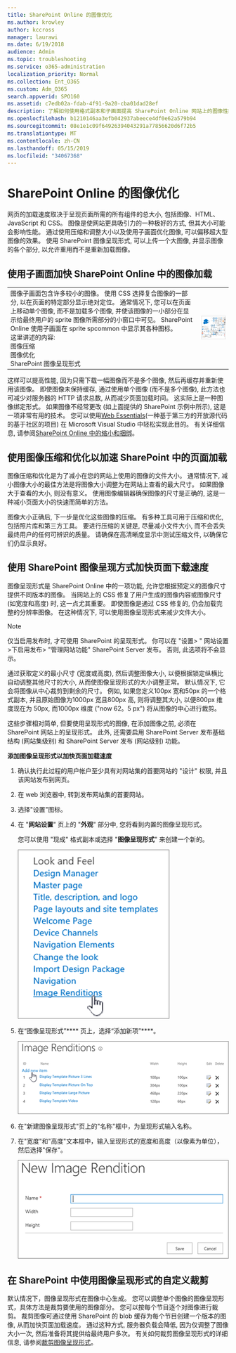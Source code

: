 ```yaml
---
title: SharePoint Online 的图像优化
ms.author: krowley
author: kccross
manager: laurawi
ms.date: 6/19/2018
audience: Admin
ms.topic: troubleshooting
ms.service: o365-administration
localization_priority: Normal
ms.collection: Ent_O365
ms.custom: Adm_O365
search.appverid: SPO160
ms.assetid: c7edb02a-fdab-4f91-9a20-cba01dad28ef
description: 了解如何使用格式副本和子画面提高 SharePoint Online 网站上的图像性能。
ms.openlocfilehash: b1210146aa3efb042937abeece4df0e62a579b94
ms.sourcegitcommit: 08e1e1c09f64926394043291a77856620d6f72b5
ms.translationtype: MT
ms.contentlocale: zh-CN
ms.lasthandoff: 05/15/2019
ms.locfileid: "34067368"
---
```

# <a name="image-optimization-for-sharepoint-online"></a>SharePoint Online 的图像优化

网页的加载速度取决于呈现页面所需的所有组件的总大小, 包括图像、HTML、JavaScript 和 CSS。 图像是使网站更具吸引力的一种极好的方式, 但其大小可能会影响性能。 通过使用压缩和调整大小以及使用子画面优化图像, 可以偏移超大型图像的效果。 使用 SharePoint 图像呈现形式, 可以上传一个大图像, 并显示图像的各个部分, 以允许重用而不是重新加载图像。
  
## <a name="using-sprites-to-speed-up-image-loading-in-sharepoint-online"></a>使用子画面加快 SharePoint Online 中的图像加载

|||
|:-----|:-----|
| 图像子画面包含许多较小的图像。 使用 CSS 选择复合图像的一部分, 以在页面的特定部分显示绝对定位。 通常情况下, 您可以在页面上移动单个图像, 而不是加载多个图像, 并使该图像的一小部分在显示给最终用户的 sprite 图像所需部分的小窗口中可见。 SharePoint Online 使用子画面在 sprite spcommon 中显示其各种图标。  <br/>  这里讲述的内容:  <br/>  图像压缩  <br/>  图像优化  <br/>  SharePoint 图像呈现形式  <br/> |![Spcommon 的屏幕截图](media/cc5cdee1-8e54-4537-9a8a-8854f4ee849f.png)|
   
这样可以提高性能, 因为只需下载一幅图像而不是多个图像, 然后再缓存并重新使用该图像。 即使图像未保持缓存, 通过使用单个图像 (而不是多个图像), 此方法也可减少对服务器的 HTTP 请求总数, 从而减少页面加载时间。 这实际上是一种图像绑定形式。 如果图像不经常更改 (如上面提供的 SharePoint 示例中所示), 这是一项非常有用的技术。 您可以使用[Web Essentials](http://vswebessentials.com/)(一种基于第三方的开放源代码的基于社区的项目) 在 Microsoft Visual Studio 中轻松实现此目的。 有关详细信息, 请参阅[SharePoint Online 中的缩小和捆绑](https://go.microsoft.com/fwlink/?LinkId=708698)。
  
## <a name="using-image-compression-and-optimization-to-speed-up-page-loading-in-sharepoint"></a>使用图像压缩和优化以加速 SharePoint 中的页面加载

图像压缩和优化是为了减小在您的网站上使用的图像的文件大小。 通常情况下, 减小图像大小的最佳方法是将图像大小调整为在网站上查看的最大尺寸。 如果图像大于查看的大小, 则没有意义。 使用图像编辑器确保图像的尺寸是正确的, 这是一种减小页面大小的快速而简单的方法。
  
图像大小正确后, 下一步是优化这些图像的压缩。 有多种工具可用于压缩和优化, 包括照片库和第三方工具。 要进行压缩的关键是, 尽量减小文件大小, 而不会丢失最终用户的任何可辨识的质量。 请确保在高清晰度显示中测试压缩文件, 以确保它们仍显示良好。
  
## <a name="speed-up-page-downloads-by-using-sharepoint-image-renditions"></a>使用 SharePoint 图像呈现方式加快页面下载速度

图像呈现形式是 SharePoint Online 中的一项功能, 允许您根据预定义的图像尺寸提供不同版本的图像。 当网站上的 CSS 修复了用户生成的图像内容或图像尺寸 (如宽度和高度) 时, 这一点尤其重要。 即使图像是通过 CSS 修复的, 仍会加载完整的分辨率图像。 在这种情况下, 可以使用图像呈现形式来减少文件大小。
  
> [!NOTE]
> 仅当启用发布时, 才可使用 SharePoint 的呈现形式。 你可以在 "设置\> " 网站设置\>下启用发布\> "管理网站功能" SharePoint Server 发布。 否则, 此选项将不会显示。 
  
通过获取定义的最小尺寸 (宽度或高度), 然后调整图像大小, 以便根据锁定纵横比自动调整其他尺寸的大小, 从而使图像呈现形式的大小调整正常。 默认情况下, 它会将图像从中心裁剪到剩余的尺寸。 例如, 如果您定义100px 宽和50px 的一个格式副本, 并且原始图像为1000px 宽且800px 高, 则将调整其大小, 以便800px 维度现在为 50px, 而1000px 维度 ("now 62。5 px") 将从图像的中心进行裁剪。
  
这些步骤相对简单, 但要使用呈现形式的图像, 在添加图像之前, 必须在 SharePoint 网站上的呈现形式。 此外, 还需要启用 SharePoint Server 发布基础结构 (网站集级别) 和 SharePoint Server 发布 (网站级别) 功能。
  
 **添加图像呈现形式以加快页面加载速度**
  
1. 确认执行此过程的用户帐户至少具有对网站集的首要网站的 "设计" 权限, 并且该网站发布到网页。
    
2. 在 web 浏览器中, 转到发布网站集的首要网站。
    
3. 选择"设置"图标。 
    
4. 在 "**网站设置**" 页上的 "**外观**" 部分中, 您将看到内置的图像呈现形式。 
    
    您可以使用 "现成" 格式副本或选择 "**图像呈现形式**" 来创建一个新的。 
    
    ![图像呈现形式的屏幕截图](media/eaae0d53-657d-47ef-b687-65c5167eae4d.PNG)
  
5. 在“图像呈现形式”**** 页上，选择“添加新项”****。
    
    ![添加新项目的屏幕截图](media/8cede22e-52bf-4d9d-99cb-162f2f6ce92b.PNG)
  
6. 在"新建图像呈现形式"页上的"名称"框中，为呈现形式输入名称。 
    
7. 在"宽度"和"高度"文本框中，输入呈现形式的宽度和高度（以像素为单位），然后选择"保存"。
    
    ![图像再现名称的屏幕截图](media/5a6119ed-c163-40df-a4db-ec629d15607d.PNG)
  
## <a name="custom-cropping-with-image-renditions-in-sharepoint"></a>在 SharePoint 中使用图像呈现形式的自定义裁剪

默认情况下，图像呈现形式在图像中心生成。 您可以调整单个图像的图像呈现形式，具体方法是裁剪要使用的图像部分。 您可以按每个节目逐个对图像进行裁剪。 裁剪图像可通过使用 SharePoint 的 blob 缓存为每个节目创建一个版本的图像, 从而加快页面加载速度。 通过这种方式, 服务器负载会降低, 因为仅调整了图像大小一次, 然后准备将其提供给最终用户多次。 有关如何裁剪图像呈现形式的详细信息, 请参阅[裁剪图像呈现形式](https://go.microsoft.com/fwlink/p/?LinkId=525626)。
  

